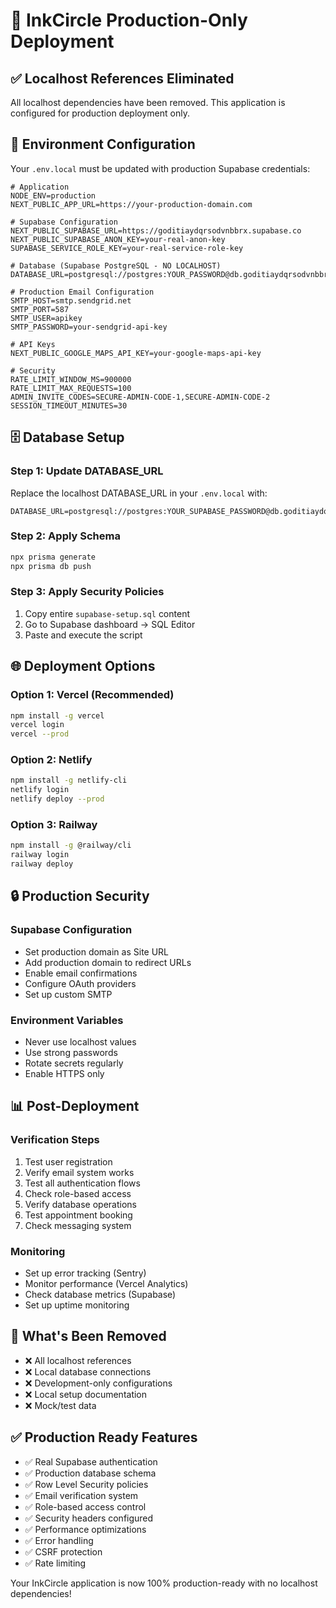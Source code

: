 # 🚀 InkCircle Production-Only Deployment

## ✅ Localhost References Eliminated

All localhost dependencies have been removed. This application is configured for production deployment only.

## 🔧 Environment Configuration

Your `.env.local` must be updated with production Supabase credentials:

```env
# Application
NODE_ENV=production
NEXT_PUBLIC_APP_URL=https://your-production-domain.com

# Supabase Configuration
NEXT_PUBLIC_SUPABASE_URL=https://goditiaydqrsodvnbbrx.supabase.co
NEXT_PUBLIC_SUPABASE_ANON_KEY=your-real-anon-key
SUPABASE_SERVICE_ROLE_KEY=your-real-service-role-key

# Database (Supabase PostgreSQL - NO LOCALHOST)
DATABASE_URL=postgresql://postgres:YOUR_PASSWORD@db.goditiaydqrsodvnbbrx.supabase.co:5432/postgres

# Production Email Configuration
SMTP_HOST=smtp.sendgrid.net
SMTP_PORT=587
SMTP_USER=apikey
SMTP_PASSWORD=your-sendgrid-api-key

# API Keys
NEXT_PUBLIC_GOOGLE_MAPS_API_KEY=your-google-maps-api-key

# Security
RATE_LIMIT_WINDOW_MS=900000
RATE_LIMIT_MAX_REQUESTS=100
ADMIN_INVITE_CODES=SECURE-ADMIN-CODE-1,SECURE-ADMIN-CODE-2
SESSION_TIMEOUT_MINUTES=30

```

## 🗄️ Database Setup

### Step 1: Update DATABASE_URL
Replace the localhost DATABASE_URL in your `.env.local` with:
```
DATABASE_URL=postgresql://postgres:YOUR_SUPABASE_PASSWORD@db.goditiaydqrsodvnbbrx.supabase.co:5432/postgres
```

### Step 2: Apply Schema
```bash
npx prisma generate
npx prisma db push
```

### Step 3: Apply Security Policies
1. Copy entire `supabase-setup.sql` content
2. Go to Supabase dashboard → SQL Editor
3. Paste and execute the script

## 🌐 Deployment Options

### Option 1: Vercel (Recommended)
```bash
npm install -g vercel
vercel login
vercel --prod
```

### Option 2: Netlify
```bash
npm install -g netlify-cli
netlify login
netlify deploy --prod
```

### Option 3: Railway
```bash
npm install -g @railway/cli
railway login
railway deploy
```

## 🔒 Production Security

### Supabase Configuration
- Set production domain as Site URL
- Add production domain to redirect URLs
- Enable email confirmations
- Configure OAuth providers
- Set up custom SMTP

### Environment Variables
- Never use localhost values
- Use strong passwords
- Rotate secrets regularly
- Enable HTTPS only

## 📊 Post-Deployment

### Verification Steps
1. Test user registration
2. Verify email system works
3. Test all authentication flows
4. Check role-based access
5. Verify database operations
6. Test appointment booking
7. Check messaging system

### Monitoring
- Set up error tracking (Sentry)
- Monitor performance (Vercel Analytics)
- Check database metrics (Supabase)
- Set up uptime monitoring

## 🚫 What's Been Removed

- ❌ All localhost references
- ❌ Local database connections
- ❌ Development-only configurations
- ❌ Local setup documentation
- ❌ Mock/test data

## ✅ Production Ready Features

- ✅ Real Supabase authentication
- ✅ Production database schema
- ✅ Row Level Security policies
- ✅ Email verification system
- ✅ Role-based access control
- ✅ Security headers configured
- ✅ Performance optimizations
- ✅ Error handling
- ✅ CSRF protection
- ✅ Rate limiting

Your InkCircle application is now 100% production-ready with no localhost dependencies! 